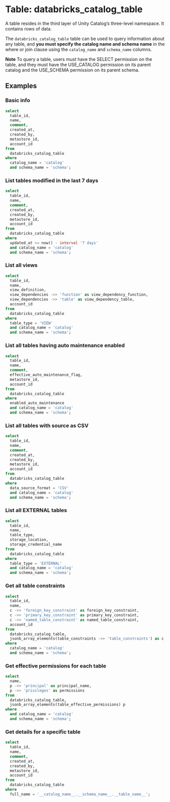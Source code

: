 # Table: databricks_catalog_table

A table resides in the third layer of Unity Catalog’s three-level namespace. It contains rows of data.

The `databricks_catalog_table` table can be used to query information about any table, and **you must specify the catalog name and schema name** in the where or join clause using the `catalog_name` and `schema_name` columns.

**Note** To query a table, users must have the SELECT permission on the table, and they must have the USE_CATALOG permission on its parent catalog and the USE_SCHEMA permission on its parent schema.

## Examples

### Basic info

```sql
select
  table_id,
  name,
  comment,
  created_at,
  created_by,
  metastore_id,
  account_id
from
  databricks_catalog_table
where
  catalog_name = 'catalog'
  and schema_name = 'schema';
```

### List tables modified in the last 7 days

```sql
select
  table_id,
  name,
  comment,
  created_at,
  created_by,
  metastore_id,
  account_id
from
  databricks_catalog_table
where
  updated_at >= now() - interval '7 days'
  and catalog_name = 'catalog'
  and schema_name = 'schema';
```

### List all views

```sql
select
  table_id,
  name,
  view_definition,
  view_dependencies ->> 'function' as view_dependency_function,
  view_dependencies ->> 'table' as view_dependency_table,
  account_id
from
  databricks_catalog_table
where
  table_type = 'VIEW'
  and catalog_name = 'catalog'
  and schema_name = 'schema';
```

### List all tables having auto maintenance enabled

```sql
select
  table_id,
  name,
  comment,
  effective_auto_maintenance_flag,
  metastore_id,
  account_id
from
  databricks_catalog_table
where
  enabled_auto_maintenance
  and catalog_name = 'catalog'
  and schema_name = 'schema';
```

### List all tables with source as CSV 

```sql
select
  table_id,
  name,
  comment,
  created_at,
  created_by,
  metastore_id,
  account_id
from
  databricks_catalog_table
where
  data_source_format = 'CSV'
  and catalog_name = 'catalog'
  and schema_name = 'schema';
```

### List all EXTERNAL tables

```sql
select
  table_id,
  name,
  table_type,
  storage_location,
  storage_credential_name
from
  databricks_catalog_table
where
  table_type = 'EXTERNAL'
  and catalog_name = 'catalog'
  and schema_name = 'schema';
```

### Get all table constraints

```sql
select
  table_id,
  name,
  c ->> 'foreign_key_constraint' as foreign_key_constraint,
  c ->> 'primary_key_constraint' as primary_key_constraint,
  c ->> 'named_table_constraint' as named_table_constraint,
  account_id
from
  databricks_catalog_table,
  jsonb_array_elements(table_constraints ->> 'table_constraints') as c
where
  catalog_name = 'catalog'
  and schema_name = 'schema';
```

### Get effective permissions for each table

```sql
select
  name,
  p ->> 'principal' as principal_name,
  p ->> 'privileges' as permissions
from
  databricks_catalog_table,
  jsonb_array_elements(table_effective_permissions) p
where
  and catalog_name = 'catalog'
  and schema_name = 'schema';
```

### Get details for a specific table

```sql
select
  table_id,
  name,
  comment,
  created_at,
  created_by,
  metastore_id,
  account_id
from
  databricks_catalog_table
where
  full_name = '__catalog_name__.__schema_name__.__table_name__';
```